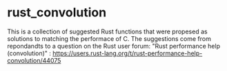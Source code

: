 # rust_convolution

This is a collection of suggested Rust functions that were propesed as solutions to matching the performace of C.
The suggestions come from repondandts to a question on the Rust user forum: "Rust performance help (convolution)"
: https://users.rust-lang.org/t/rust-performance-help-convolution/44075

